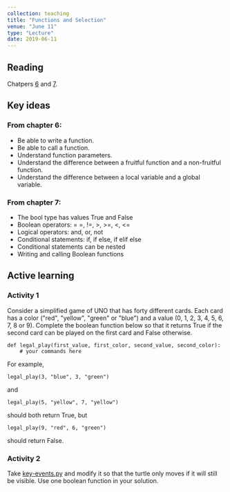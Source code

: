 ```yaml
---
collection: teaching
title: "Functions and Selection"
venue: "June 11"
type: "Lecture"
date: 2019-06-11
---
```


## Reading
Chatpers [6](https://runestone.academy/runestone/static/thinkcspy/Functions/toctree.html)
and [7](https://runestone.academy/runestone/static/thinkcspy/Selection/toctree.html).

## Key ideas

### From chapter 6:
* Be able to write a function.
* Be able to call a function.
* Understand function parameters.
* Understand the difference between a fruitful function and a non-fruitful function.
* Understand the difference between a local variable and a global variable.

### From chapter 7:
* The bool type has values True and False
* Boolean operators: = =, !=, >, >=, <, <=
* Logical operators: and, or, not
* Conditional statements: if, if else, if elif else
* Conditional statements can be nested
* Writing and calling Boolean functions

## Active learning
### Activity 1
Consider a simplified game of UNO that has forty different cards.
Each card has a color ("red", "yellow", "green" or "blue") and a value
(0, 1, 2, 3, 4, 5, 6, 7, 8 or 9). Complete the boolean function below so
that it returns True if the second card can be played on the first card and False otherwise.
```
def legal_play(first_value, first_color, second_value, second_color):
	# your commands here
```
For example,
```
legal_play(3, "blue", 3, "green")
```
and
```
legal_play(5, "yellow", 7, "yellow")
```
should both return True, but
```
legal_play(9, "red", 6, "green")
```
should return False.
### Activity 2
Take [key-events.py](https://lgw2.github.io/teaching/csci127-summer-2019/lectures/activities/key-events.py)
 and modify it so that the turtle only moves if it
 will still be visible. Use one boolean function in your solution.

